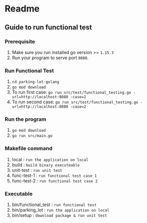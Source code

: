 # Readme
## Guide to run functional test
### Prerequisite
1. Make sure you run installed go version >= `1.15.3`
2. Run your program to serve port `8080`.

### Run Functional Test
1. `cd parking-lot-golang`
2. `go mod download`
3. To run first case: `go run src/test/functional_testing.go -url=http://localhost:8080 -case=1`
4. To run second case: `go run src/test/functional_testing.go -url=http://localhost:8080 -case=2`

### Run the program
1. `go mod download`
2. `go run src/main.go`

### Makefile command
1. local : `run the application on local`
2. build : `build binary executeable`
3. unit-test : `run unit test`
4. func-test-1 : `run functional test case 1`
5. func-test-2 : `run functional test case 2`

### Executable
1. bin/functional_test : `run functional test`
2. bin/parking_lot : `run the application on local`
3. bin/setup : `download package & run unit test`